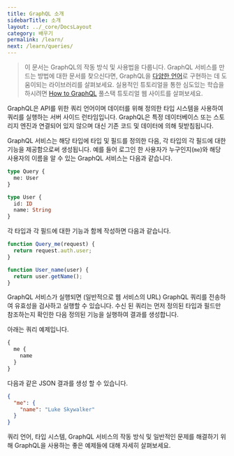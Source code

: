 ```yaml
---
title: GraphQL 소개
sidebarTitle: 소개
layout: ../_core/DocsLayout
category: 배우기
permalink: /learn/
next: /learn/queries/
---
```


> 이 문서는 GraphQL의 작동 방식 및 사용법을 다룹니다. GraphQL 서비스를 만드는 방법에 대한 문서를 찾으신다면, GraphQL을 [다양한 언어](/code/)로 구현하는 데 도움이되는 라이브러리를 살펴보세요. 실용적인 튜토리얼을 통한 심도있는 학습을 하시려면 [How to GraphQL](https://www.howtographql.com) 풀스택 튜토리얼 웹 사이트를 살펴보세요.

GraphQL은 API를 위한 쿼리 언어이며 데이터를 위해 정의한 타입 시스템을 사용하여 쿼리를 실행하는 서버 사이드 런타임입니다. GraphQL은 특정 데이터베이스 또는 스토리지 엔진과 연결되어 있지 않으며 대신 기존 코드 및 데이터에 의해 뒷받침됩니다.

GraphQL 서비스는 해당 타입에 타입 및 필드를 정의한 다음, 각 타입의 각 필드에 대한 기능을 제공함으로써 생성됩니다. 예를 들어 로그인 한 사용자가 누구인지(`me`)와 해당 사용자의 이름을 알 수 있는 GraphQL 서비스는 다음과 같습니다.

```graphql
type Query {
  me: User
}

type User {
  id: ID
  name: String
}
```

각 타입과 각 필드에 대한 기능과 함께 작성하면 다음과 같습니다.

```js
function Query_me(request) {
  return request.auth.user;
}

function User_name(user) {
  return user.getName();
}
```

GraphQL 서비스가 실행되면 (일반적으로 웹 서비스의 URL) GraphQL 쿼리를 전송하여 유효성을 검사하고 실행할 수 있습니다. 수신 된 쿼리는 먼저 정의된 타입과 필드만 참조하는지 확인한 다음 정의된 기능을 실행하여 결과를 생성합니다.

아래는 쿼리 예제입니다.

```graphql
{
  me {
    name
  }
}
```

다음과 같은 JSON 결과를 생성 할 수 있습니다.

```json
{
  "me": {
    "name": "Luke Skywalker"
  }
}
```

쿼리 언어, 타입 시스템, GraphQL 서비스의 작동 방식 및 일반적인 문제를 해결하기 위해 GraphQL을 사용하는 좋은 예제들에 대해 자세히 살펴보세요.